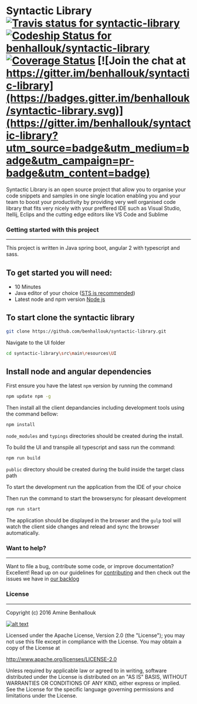 # Syntactic Library [![Travis status for syntactic-library](https://api.travis-ci.org/benhallouk/syntactic-library.svg)](https://travis-ci.org/benhallouk/syntactic-library)  [ ![Codeship Status for benhallouk/syntactic-library](https://codeship.com/projects/f0f42a60-1a89-0134-4629-56774cd00e66/status?branch=master)](https://codeship.com/projects/159370) [![Coverage Status](https://coveralls.io/repos/github/benhallouk/syntactic-library/badge.svg?branch=master&n=1)](https://coveralls.io/github/benhallouk/syntactic-library?branch=master) [![Join the chat at https://gitter.im/benhallouk/syntactic-library](https://badges.gitter.im/benhallouk/syntactic-library.svg)](https://gitter.im/benhallouk/syntactic-library?utm_source=badge&utm_medium=badge&utm_campaign=pr-badge&utm_content=badge)
Syntactic Library is an open source project that allow you to organise your code snippets and samples in one single location enabling you and your team to boost your productivity by providing very well organised code library that fits very nicely with your preffered IDE such as Visual Studio, Itellij, Eclips and the cutting edge editors like VS Code and Sublime


### Getting started with this project
-------------

This project is written in Java spring boot, angular 2 with typescript and sass.

To get started you will need:
-------------
- 10 Minutes
- Java editor of your choice ([STS is recommended])
- Latest node and npm version [Node js]

To start clone the syntactic library
-------------
```sh
git clone https://github.com/benhallouk/syntactic-library.git 
```

Navigate to the UI folder
```sh
cd syntactic-library\src\main\resources\UI
```

Install node and angular dependencies
-------------

First ensure you have the latest `npm` version by running the command
```sh
npm update npm -g
```

Then install all the client depandancies including development tools using the command bellow:
```sh
npm install
```
`node_modules` and `typings` directories should be created during the install.

To build the UI and transpile all typescript and sass run the command:

```sh
npm run build
```
`public` directory should be created during the build inside the target class path

To start the development run the application from the IDE of your choice

Then run the command to start the browsersync for pleasant development

```sh
npm run start
```
The application should be displayed in the browser and the `gulp` tool will watch the client side changes and relead and sync the browser automatically.

### Want to help?
----
Want to file a bug, contribute some code, or improve documentation? Excellent! Read up on our guidelines for [contributing][contributing] and then check out the issues we have in [our backlog](https://github.com/benhallouk/syntactic-library/issues?q=is%3Aissue+is%3Aopen+sort%3Acreated-asc)

### License
----
Copyright (c) 2016 Amine Benhallouk

[![alt text](http://static.copyrighted.com/images/seal.gif "Copyrighted.com Registered & Protected 7PZF-PEB0-XEAB-U1BN")](http://www.copyrighted.com/copyrights/view/7pzf-peb0-xeab-u1bn)

Licensed under the Apache License, Version 2.0 (the "License");
you may not use this file except in compliance with the License.
You may obtain a copy of the License at

http://www.apache.org/licenses/LICENSE-2.0

Unless required by applicable law or agreed to in writing, software
distributed under the License is distributed on an "AS IS" BASIS,
WITHOUT WARRANTIES OR CONDITIONS OF ANY KIND, either express or implied.
See the License for the specific language governing permissions and
limitations under the License.

[contributing]: http://github.com/benhallouk/syntactic-library/blob/master/CONTRIBUTING.md
[STS is recommended]: <https://spring.io/tools>
[Node js]: <https://nodejs.org/en/>
